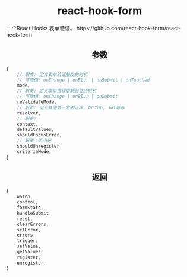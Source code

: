 <h1 align="center">react-hook-form</h1>
一个React Hooks 表单验证。
https://github.com/react-hook-form/react-hook-form

<h2 align="center">参数</h2>


```js
{
    // 职责: 定义表单验证触发的时机
    // 可取值: onChange | onBlur | onSubmit | onTouched
    mode,               
    // 职责: 定义表单错误重新验证的时机
    // 可取值: onChange | onBlur | onSubmit
    reValidateMode,
    // 职责: 定义其他第三方验证库，如:Yup, Joi等等
    resolver,
    // 职责:
    context,
    defaultValues,
    shouldFocusError,
    // 职责：当书记
    shouldUnregister,
    criteriaMode,
}
```

<h2 align="center">返回</h2>

```js
{
    watch,
    control,
    formState,
    handleSubmit,
    reset,
    clearErrors,
    setError,
    errors,
    trigger,
    setValue,
    getValues,
    register,
    unregister,
}
```
